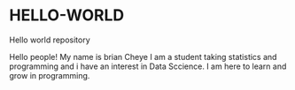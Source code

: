 # HELLO-WORLD
Hello world repository


Hello people!
My name is brian Cheye I am a student taking statistics and programming and i have an interest in Data Sccience.
I am here to learn and grow in programming.
